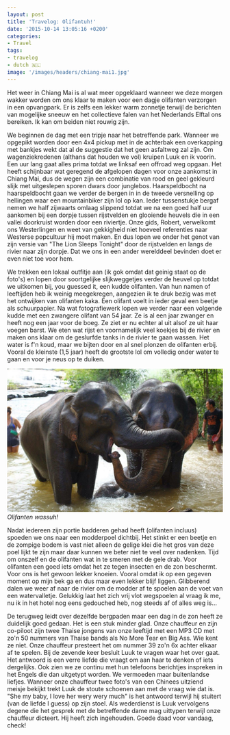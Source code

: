 ```yaml
---
layout: post
title: 'Travelog: Olifantuh!'
date: '2015-10-14 13:05:16 +0200'
categories:
- Travel
tags:
- travelog
- dutch 🇳🇱
image: '/images/headers/chiang-mai1.jpg'
---
```


Het weer in Chiang Mai is al wat meer opgeklaard wanneer we deze morgen wakker worden om ons klaar te maken voor een dagje olifanten verzorgen in een opvangpark. Er is zelfs een lekker warm zonnetje terwijl de berichten van mogelijke sneeuw en het collectieve falen van het Nederlands Elftal ons bereiken. Ik kan om beiden niet rouwig zijn.

We beginnen de dag met een tripje naar het betreffende park. Wanneer we opgepikt worden door een 4x4 pickup met in de achterbak een overkapping met bankjes wekt dat al de suggestie dat het geen asfaltweg zal zijn. Om wagenziekredenen (althans dat houden we vol) kruipen Luuk en ik voorin. Een uur lang gaat alles prima totdat we linksaf een offroad weg opgaan. Het heeft schijnbaar wat geregend de afgelopen dagen voor onze aankomst in Chiang Mai, dus de wegen zijn een combinatie van rood en geel gekleurd slijk met uitgeslepen sporen dwars door junglebos. Haarspeldbocht na haarspeldbocht gaan we verder de bergen in in de tweede versnelling op hellingen waar een mountainbiker zijn lol op kan. Ieder tussenstukje bergaf nemen we half zijwaarts omlaag slippend totdat we na een goed half uur aankomen bij een dorpje tussen rijstvelden en glooiende heuvels die in een vallei doorkruist worden door een riviertje. Onze gids, Robert, verwelkomt ons Westerlingen en weet van gekkigheid niet hoeveel referenties naar Westerse popcultuur hij moet maken. En dus lopen we onder het genot van zijn versie van "The Lion Sleeps Tonight" door de rijstvelden en langs de rivier naar zijn dorpje. Dat we ons in een ander werelddeel bevinden doet er even niet toe voor hem.

We trekken een lokaal outfitje aan (ik gok omdat dat geinig staat op de foto's) en lopen door soortgelijke slijkweggetjes verder de heuvel op totdat we uitkomen bij, you guessed it, een kudde olifanten. Van hun namen of leeftijden heb ik weinig meegekregen, aangezien ik te druk bezig was met het ontwijken van olifanten kaka. Een olifant voelt in ieder geval een beetje als schuurpapier. Na wat fotografiewerk lopen we verder naar een volgende kudde met een zwangere olifant van 54 jaar. Ze is al een jaar zwanger en heeft nog een jaar voor de boeg. Ze ziet er nu echter al uit alsof ze uit haar voegen barst. We eten wat rijst en voornamelijk veel koekjes bij de rivier en maken ons klaar om de geslurfde tanks in de rivier te gaan wassen. Het water is f'n koud, maar we bijten door en al snel plonzen de olifanten erbij. Vooral de kleinste (1,5 jaar) heeft de grootste lol om volledig onder water te gaan en voor je neus op te duiken.

![Olifanten wassuh!](/images/posts/IMG_3510.jpg)
*Olifanten wassuh!*

Nadat iedereen zijn portie badderen gehad heeft (olifanten incluus) spoeden we ons naar een modderpoel dichtbij. Het stinkt er een beetje en de zompige bodem is vast niet alleen de gelige klei die het gros van deze poel lijkt te zijn maar daar kunnen we beter niet te veel over nadenken. Tijd om onszelf en de olifanten wat in te smeren met de gele drab. Voor olifanten een goed iets omdat het ze tegen insecten en de zon beschermt. Voor ons is het gewoon lekker knoeien. Vooral omdat ik op een gegeven moment op mijn bek ga en dus maar even lekker blijf liggen. Glibberend dalen we weer af naar de rivier om de modder af te spoelen aan de voet van een watervalletje. Gelukkig laat het zich vrij vlot wegspoelen al vraag ik me, nu ik in het hotel nog eens gedouched heb, nog steeds af of alles weg is...

De terugweg leidt over dezelfde bergpaden maar een dag in de zon heeft ze duidelijk goed gedaan. Het is een stuk minder glad. Onze chauffeur en zijn co-piloot zijn twee Thaise jongens van onze leeftijd met een MP3 CD met zo'n 50 nummers van Thaise bands als No More Tear en Big Ass. Wie kent ze niet. Onze chauffeur presteert het om nummer 39 zo'n 6x achter elkaar af te spelen. Bij de zevende keer besluit Luuk te vragen waar het over gaat. Het antwoord is een verre liefde die vraagt om aan haar te denken of iets dergelijks. Ook zien we ze continu met hun telefoons berichtjes inspreken in het Engels die dan uitgetypt worden. We vermoeden maar buitenlandse liefjes. Wanneer onze chauffeur twee foto's van een Chinees uitziend meisje bekijkt trekt Luuk de stoute schoenen aan met de vraag wie dat is. "She my baby, I love her wery wery much" is het antwoord terwijl hij stuitert (van de liefde I guess) op zijn stoel. Als wederdienst is Luuk vervolgens degene die het gesprek met de betreffende dame mag uittypen terwijl onze chauffeur dicteert. Hij heeft zich ingehouden. Goede daad voor vandaag, check!
